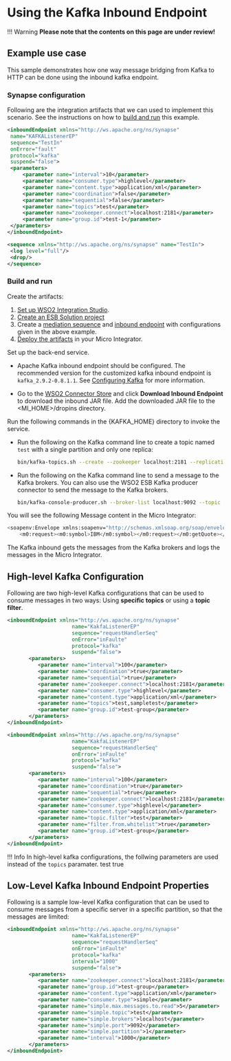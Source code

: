 # Using the Kafka Inbound Endpoint

!!! Warning
    **Please note that the contents on this page are under review!**

## Example use case

This sample demonstrates how one way message bridging from Kafka to HTTP can be done using the inbound kafka endpoint.

### Synapse configuration

Following are the integration artifacts that we can used to implement this scenario. See the instructions on how to [build and run](#build-and-run) this example.

```xml tab='Inbound Endpoint'
<inboundEndpoint xmlns="http://ws.apache.org/ns/synapse"
 name="KAFKAListenerEP"
 sequence="TestIn"
 onError="fault"
 protocol="kafka"
 suspend="false">
 <parameters>
     <parameter name="interval">10</parameter>
     <parameter name="consumer.type">highlevel</parameter>
     <parameter name="content.type">application/xml</parameter>
     <parameter name="coordination">false</parameter>
     <parameter name="sequential">false</parameter>
     <parameter name="topics">test</parameter>
     <parameter name="zookeeper.connect">localhost:2181</parameter>
     <parameter name="group.id">test-1</parameter>
 </parameters>
</inboundEndpoint>
```

```xml tab='Sequence'
<sequence xmlns="http://ws.apache.org/ns/synapse" name="TestIn">
 <log level="full"/>
 <drop/>
</sequence>
```

### Build and run

Create the artifacts:

1. [Set up WSO2 Integration Studio](../../../../develop/installing-WSO2-Integration-Studio).
2. [Create an ESB Solution project](../../../../develop/creating-projects/#esb-config-project)
3. Create a [mediation sequence](../../../../develop/creating-artifacts/creating-reusable-sequences) and [inbound endpoint](../../../../develop/creating-an-inbound-endpoint) with configurations given in the above example.
4. [Deploy the artifacts](../../../../develop/deploy-and-run) in your Micro Integrator.

Set up the back-end service.

-   Apache Kafka inbound endpoint should be configured. The recommended version for the customized kafka inbound endpoint is `kafka_2.9.2-0.8.1.1`. See [Configuring Kafka](../../../../setup/feature_configs/configuring-kafka) for more information. 

-   Go to the [WSO2 Connector Store](https://store.wso2.com/store/assets/esbconnector/details/b15e9612-5144-4c97-a3f0-179ea583be88) and click **Download Inbound Endpoint** to download the inbound JAR file. Add the downloaded JAR file to the <MI_HOME>/dropins directory.

Run the following commands in the {KAFKA_HOME} directory to invoke the service.
    
-   Run the following on the Kafka command line to create a topic named `test` with a single partition and only one
    replica:

    ```bash
    bin/kafka-topics.sh --create --zookeeper localhost:2181 --replication-factor 1 --partitions 1 --topic test
    ```

-   Run the following on the Kafka command line to send a message to the Kafka brokers. You can also use the WSO2 ESB Kafka producer connector to send the message to the Kafka brokers.

    ```bash
    bin/kafka-console-producer.sh --broker-list localhost:9092 --topic test
    ```

You will see the following Message content in the Micro Integrator:

```bash
<soapenv:Envelope xmlns:soapenv="http://schemas.xmlsoap.org/soap/envelope/" xmlns:wsa="http://www.w3.org/2005/08/addressing"><soapenv:Body><m0:getQuote xmlns:m0="http://services.samples">
    <m0:request><m0:symbol>IBM</m0:symbol></m0:request></m0:getQuote></soapenv:Body></soapenv:Envelope>
```

The Kafka inbound gets the messages from the Kafka brokers and logs the messages in the Micro Integrator.

## High-level Kafka Configuration

Following are two high-level Kafka configurations that can be used to consume messages in two ways: Using **specific topics** or using a **topic filter**.

```xml tab='Using Specific Topics'
<inboundEndpoint xmlns="http://ws.apache.org/ns/synapse"
                     name="KakfaListenerEP"
                     sequence="requestHandlerSeq"
                     onError="inFaulte"
                     protocol="kafka"
                     suspend="false">
       <parameters>
          <parameter name="interval">100</parameter> 
          <parameter name="coordination">true</parameter>
          <parameter name="sequential">true</parameter>
          <parameter name="zookeeper.connect">localhost:2181</parameter>
          <parameter name="consumer.type">highlevel</parameter>
          <parameter name="content.type">application/xml</parameter>
          <parameter name="topics">test,sampletest</parameter>
          <parameter name="group.id">test-group</parameter>
       </parameters>
</inboundEndpoint>
```

```xml tab='Using a Topic Filter'
<inboundEndpoint xmlns="http://ws.apache.org/ns/synapse"
                     name="KakfaListenerEP"
                     sequence="requestHandlerSeq"
                     onError="inFaulte"
                     protocol="kafka"
                     suspend="false">
       <parameters>
          <parameter name="interval">100</parameter> 
          <parameter name="coordination">true</parameter>
          <parameter name="sequential">true</parameter>
          <parameter name="zookeeper.connect">localhost:2181</parameter>
          <parameter name="consumer.type">highlevel</parameter>
          <parameter name="content.type">application/xml</parameter>
          <parameter name="topic.filter">test</parameter>
          <parameter name="filter.from.whitelist">true</parameter>
          <parameter name="group.id">test-group</parameter>      
       </parameters>
</inboundEndpoint>
```

!!! Info
    In high-level kafka configurations, the follwing parameters are used instead of the `topics` paramater.
    <parameter name="topic.filter">test</parameter>
    <parameter name="filter.from.whitelist">true</parameter>


## Low-Level Kafka Inbound Endpoint Properties

Following is a sample low-level Kafka configuration that can be used to consume messages from a specific server in a specific partition, so that the messages are limited:

```xml
<inboundEndpoint xmlns="http://ws.apache.org/ns/synapse"
                     name="KakfaListenerEP"
                     sequence="requestHandlerSeq"
                     onError="inFaulte"
                     protocol="kafka"
                     interval="1000"
                     suspend="false">
       <parameters>     
          <parameter name="zookeeper.connect">localhost:2181</parameter>
          <parameter name="group.id">test-group</parameter>  
          <parameter name="content.type">application/xml</parameter>
          <parameter name="consumer.type">simple</parameter>
          <parameter name="simple.max.messages.to.read">5</parameter>
          <parameter name="simple.topic">test</parameter>
          <parameter name="simple.brokers">localhost</parameter>
          <parameter name="simple.port">9092</parameter>
          <parameter name="simple.partition">1</parameter>
          <parameter name="interval">1000</parameter>
       </parameters>
</inboundEndpoint>
```
